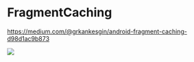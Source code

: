 # FragmentCaching


https://medium.com/@grkankesgin/android-fragment-caching-d98d1ac9b873

![](https://cdn-images-1.medium.com/max/800/1*ILYfdD6EaGhVzen9ncv3Fw.gif)

